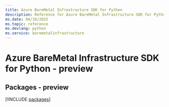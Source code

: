 ```yaml
---
title: Azure BareMetal Infrastructure SDK for Python
description: Reference for Azure BareMetal Infrastructure SDK for Python
ms.date: 04/10/2025
ms.topic: reference
ms.devlang: python
ms.service: baremetalinfrastructure
---
```

# Azure BareMetal Infrastructure SDK for Python - preview
## Packages - preview
[!INCLUDE [packages](baremetal-infrastructure-index.md)]